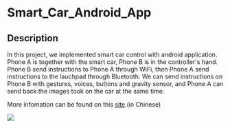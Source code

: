 # Smart_Car_Android_App

## Description 
In this project, we implemented smart car control with android application. Phone A is together with the smart car, Phone B is in the controller's hand.
Phone B send instructions to Phone A through WiFi, then Phone A send instructions to the lauchpad through Bluetooth. We can send instructions on Phone B with gestures, voices, buttons and gravity sensor, and Phone A can send back the images took on the car at the same time.

More infomation can be found on this [site](http://eelab.sjtu.edu.cn/kc/2015-12/C01/).(in Chinese)

![](http://oezs68449.bkt.clouddn.com/car.jpg)
